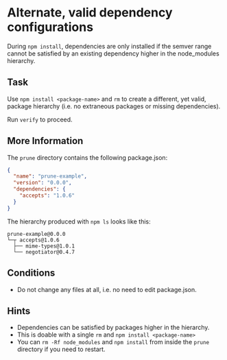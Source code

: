 # Alternate, valid dependency configurations

During `npm install`, dependencies are only installed if the semver
range cannot be satisfied by an existing dependency higher in the
node_modules hierarchy.

## Task

Use `npm install <package-name>` and `rm` to create a different, yet 
valid, package hierarchy (i.e. no extraneous packages or missing 
dependencies).

Run `verify` to proceed.

## More Information

The `prune` directory contains the following package.json:

```json
{
  "name": "prune-example",
  "version": "0.0.0",
  "dependencies": {
    "accepts": "1.0.6"
  }
}
```

The hierarchy produced with `npm ls` looks like this:

```
prune-example@0.0.0
└─┬ accepts@1.0.6
  ├── mime-types@1.0.1
  └── negotiator@0.4.7
```

## Conditions

* Do not change any files at all, i.e. no need to edit package.json.

## Hints

* Dependencies can be satisfied by packages higher in the hierarchy.
* This is doable with a single `rm` and `npm install <package-name>`
* You can `rm -Rf node_modules` and `npm install` from inside the 
`prune` directory if you need to restart.


